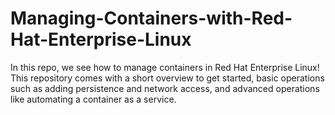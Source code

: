 # Managing-Containers-with-Red-Hat-Enterprise-Linux

In this repo, we see how to manage containers in Red Hat Enterprise Linux! This repository comes with a short overview to get started, basic operations such as adding persistence and network access, and advanced operations like automating a container as a service. 
